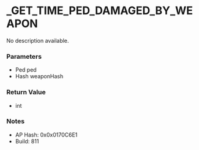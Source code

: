 # _GET_TIME_PED_DAMAGED_BY_WEAPON

No description available.

### Parameters
* Ped ped
* Hash weaponHash

### Return Value
* int

### Notes
* AP Hash: 0x0x0170C6E1
* Build: 811

